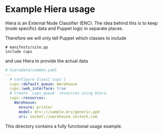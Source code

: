 # Example Hiera usage

Hiera is an External Node Classifier (ENC).
The idea behind this is to keep (node specific) data
and Puppet logic in separate places.

Therefore we will only tell Puppet which classes to include

```puppet
# manifests/site.pp
include cups
```

and use Hiera to provide the actual data

```yaml
# hieradata/common.yaml
---
  # Configure Class['cups']
  cups::default_queue: Warehouse
  cups::web_interface: true
  # Create `cups_queue` resources using Hiera
  cups::resources:
    Warehouse:
      ensure: printer
      model: drv:///sample.drv/generic.ppd
      uri: socket://warehouse.initech.com
```

This directory contains a fully functional usage example.
